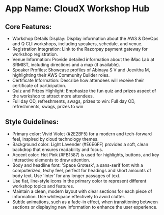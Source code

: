 # **App Name**: CloudX Workshop Hub

## Core Features:

- Workshop Details Display: Display information about the AWS & DevOps and Q CLI workshops, including speakers, schedule, and venue.
- Registration Integration: Link to the Razorpay payment gateway for workshop registration.
- Venue Information: Provide detailed information about the iMac Lab at SRMIST, including directions and a map (if available).
- Speaker Profiles: Showcase profiles of Abinaya S V and Jeevitha M, highlighting their AWS Community Builder roles.
- Certificate Information: Describe how attendees will receive their certificate of participation.
- Quiz and Prizes Highlight: Emphasize the fun quiz and prizes aspect of the workshop to attract more attendees.
- Full day OD, refreshments, swags, prizes to win: Full day OD, refreshments, swags, prizes to win

## Style Guidelines:

- Primary color: Vivid Violet (#2E2BF5) for a modern and tech-forward feel, inspired by cloud technology themes.
- Background color: Light Lavender (#E6E6FF) provides a soft, clean backdrop that ensures readability and focus.
- Accent color: Hot Pink (#FB1587) is used for highlights, buttons, and key interactive elements to draw attention.
- Body and headline font: 'Space Grotesk', a sans-serif font with a computerized, techy feel, perfect for headings and short amounts of body text. Use 'Inter' for any longer passages of text.
- Use flat, line-style icons in the primary color to represent different workshop topics and features.
- Maintain a clean, modern layout with clear sections for each piece of information. Use whitespace effectively to avoid clutter.
- Subtle animations, such as a fade-in effect, when transitioning between sections or displaying new information to enhance the user experience.
